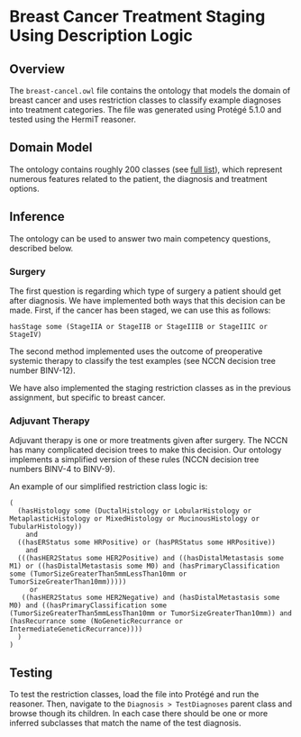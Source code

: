 # Breast Cancer Treatment Staging Using Description Logic

## Overview

The `breast-cancel.owl` file contains the ontology that models the domain of
breast cancer and uses restriction classes to classify example diagnoses into
treatment categories. The file was generated using Protégé 5.1.0 and tested using
the HermiT reasoner.

## Domain Model

The ontology contains roughly 200 classes (see [full list](https://github.com/pmanko/BIME550_Project4/blob/master/DescriptionLogic/class-hierarchy.txt)), which
represent numerous features related to the patient, the diagnosis and treatment
options.

## Inference

The ontology can be used to answer two main competency questions, described below.

### Surgery

The first question is regarding which type of surgery a patient should get after
diagnosis. We have implemented both ways that this decision can be made. First,
if the cancer has been staged, we can use this as follows:

```
hasStage some (StageIIA or StageIIB or StageIIIB or StageIIIC or StageIV)
```

The second method implemented uses the outcome of preoperative systemic therapy to
classify the test examples (see NCCN decision tree number BINV-12).

We have also implemented the staging restriction classes as in the previous
assignment, but specific to breast cancer.

### Adjuvant Therapy

Adjuvant therapy is one or more treatments given after surgery. The NCCN has
many complicated decision trees to make this decision. Our ontology implements a
simplified version of these rules (NCCN decision tree numbers BINV-4 to BINV-9).

An example of our simplified restriction class logic is:

```
(
  (hasHistology some (DuctalHistology or LobularHistology or MetaplasticHistology or MixedHistology or MucinousHistology or TubularHistology))
    and
  ((hasERStatus some HRPositive) or (hasPRStatus some HRPositive))
    and
  (((hasHER2Status some HER2Positive) and ((hasDistalMetastasis some M1) or ((hasDistalMetastasis some M0) and (hasPrimaryClassification some (TumorSizeGreaterThan5mmLessThan10mm or TumorSizeGreaterThan10mm)))))
     or
   ((hasHER2Status some HER2Negative) and (hasDistalMetastasis some M0) and ((hasPrimaryClassification some (TumorSizeGreaterThan5mmLessThan10mm or TumorSizeGreaterThan10mm)) and (hasRecurrance some (NoGeneticRecurrance or IntermediateGeneticRecurrance))))
  )
)
```

## Testing

To test the restriction classes, load the file into Protégé and run the
reasoner. Then, navigate to the `Diagnosis > TestDiagnoses` parent class and
browse though its children. In each case there should be one or more
inferred subclasses that match the name of the test diagnosis.
